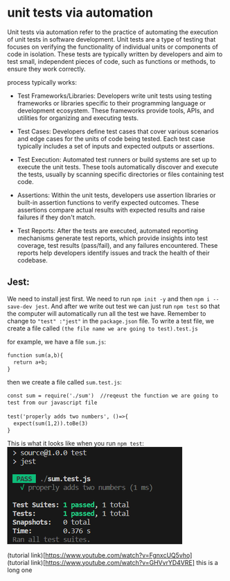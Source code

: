 # unit tests via automation

Unit tests via automation refer to the practice of automating the execution of unit tests in software development. Unit tests are a type of testing that focuses on verifying the functionality of individual units or components of code in isolation. These tests are typically written by developers and aim to test small, independent pieces of code, such as functions or methods, to ensure they work correctly.

process typically works:

* Test Frameworks/Libraries: Developers write unit tests using testing frameworks or libraries specific to their programming language or development ecosystem. These frameworks provide tools, APIs, and utilities for organizing and executing tests.

* Test Cases: Developers define test cases that cover various scenarios and edge cases for the units of code being tested. Each test case typically includes a set of inputs and expected outputs or assertions.

* Test Execution: Automated test runners or build systems are set up to execute the unit tests. These tools automatically discover and execute the tests, usually by scanning specific directories or files containing test code.

* Assertions: Within the unit tests, developers use assertion libraries or built-in assertion functions to verify expected outcomes. These assertions compare actual results with expected results and raise failures if they don't match.

* Test Reports: After the tests are executed, automated reporting mechanisms generate test reports, which provide insights into test coverage, test results (pass/fail), and any failures encountered. These reports help developers identify issues and track the health of their codebase.

## Jest:

We need to install jest first. We need to run `npm init -y` and then `npm i --save-dev jest`. And after we write out test we can just run `npm test` so that the computer will automatically run all the test we have. Remember to change to `"test" :"jest"` in the `package.json` file. 
To write a test file, we create a file called `(the file name we are going to test).test.js`

for example, we have a file `sum.js`:
```
function sum(a,b){
  return a+b;
}
```

then we create a file called `sum.test.js`:
```
const sum = require('./sum')  //reqeust the function we are going to test from our javascript file

test('properly adds two numbers', ()=>{
  expect(sum(1,2)).toBe(3)
}
```

This is what it looks like when you run `npm test`:
![alt text](result-jest.png)
    
 
(tutorial link)[https://www.youtube.com/watch?v=FgnxcUQ5vho]  
(tutorial link)[https://www.youtube.com/watch?v=GHVvrYD4VRE] this is a long one




